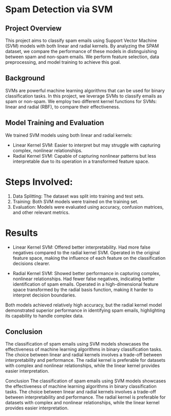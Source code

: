 # Spam Detection via SVM

## Project Overview
This project aims to classify spam emails using Support Vector Machine (SVM) models with both linear and radial kernels. By analyzing the SPAM dataset, we compare the performance of these models in distinguishing between spam and non-spam emails. We perform feature selection, data preprocessing, and model training to achieve this goal.

## Background
SVMs are powerful machine learning algorithms that can be used for binary classification tasks. In this project, we leverage SVMs to classify emails as spam or non-spam. We employ two different kernel functions for SVMs: linear and radial (RBF), to compare their effectiveness.

## Model Training and Evaluation
We trained SVM models using both linear and radial kernels:

- Linear Kernel SVM: Easier to interpret but may struggle with capturing complex, nonlinear relationships.
- Radial Kernel SVM: Capable of capturing nonlinear patterns but less interpretable due to its operation in a transformed feature space.
  
# Steps Involved:
1. Data Splitting: The dataset was split into training and test sets.
2. Training: Both SVM models were trained on the training set.
3. Evaluation: Models were evaluated using accuracy, confusion matrices, and other relevant metrics.

# Results
- Linear Kernel SVM: Offered better interpretability. Had more false negatives compared to the radial kernel SVM. Operated in the original feature space, making the influence of each feature on the classification decisions clearer.

- Radial Kernel SVM: Showed better performance in capturing complex, nonlinear relationships. Had fewer false negatives, indicating better identification of spam emails. Operated in a high-dimensional feature space transformed by the radial basis function, making it harder to interpret decision boundaries.

Both models achieved relatively high accuracy, but the radial kernel model demonstrated superior performance in identifying spam emails, highlighting its capability to handle complex data.

## Conclusion
The classification of spam emails using SVM models showcases the effectiveness of machine learning algorithms in binary classification tasks. The choice between linear and radial kernels involves a trade-off between interpretability and performance. The radial kernel is preferable for datasets with complex and nonlinear relationships, while the linear kernel provides easier interpretation.

Conclusion
The classification of spam emails using SVM models showcases the effectiveness of machine learning algorithms in binary classification tasks. The choice between linear and radial kernels involves a trade-off between interpretability and performance. The radial kernel is preferable for datasets with complex and nonlinear relationships, while the linear kernel provides easier interpretation.
